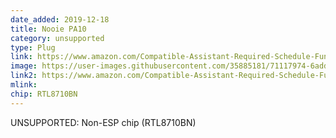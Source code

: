 ```yaml
---
date_added: 2019-12-18
title: Nooie PA10
category: unsupported
type: Plug
link: https://www.amazon.com/Compatible-Assistant-Required-Schedule-Function/dp/B07SVYJZ5C
image: https://user-images.githubusercontent.com/35885181/71117974-6add8400-2194-11ea-9c28-6bbecffb2e0a.jpg
link2: https://www.amazon.com/Compatible-Assistant-Required-Schedule-Function/dp/B07VYK7N3L
mlink: 
chip: RTL8710BN
---
```

UNSUPPORTED: Non-ESP chip (RTL8710BN)